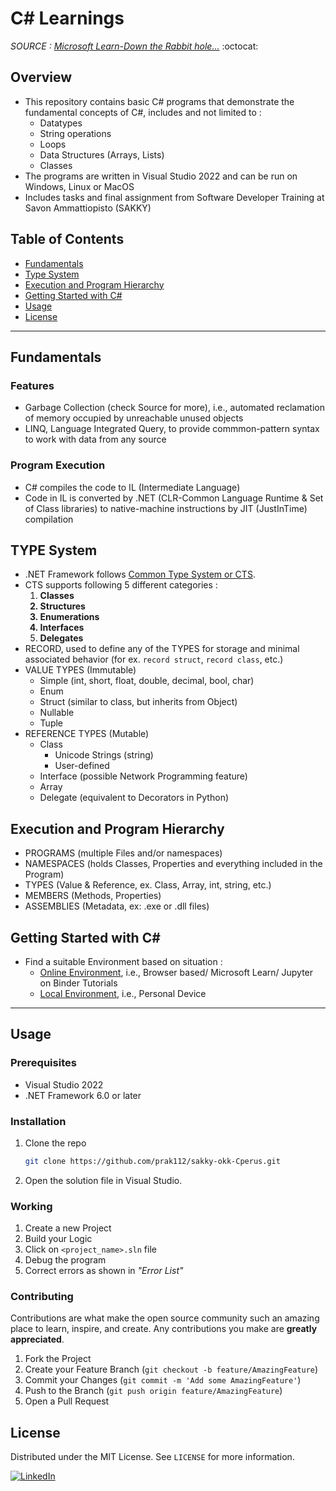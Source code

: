 # C# Learnings
*SOURCE : [Microsoft Learn-Down the Rabbit hole...](https://learn.microsoft.com/en-us/dotnet/csharp/tour-of-csharp/)* :octocat:

## Overview

- This repository contains basic C# programs that demonstrate the fundamental concepts of C#, includes and not limited to :
   - Datatypes
   - String operations
   - Loops
   - Data Structures (Arrays, Lists)
   - Classes
- The programs are written in Visual Studio 2022 and can be run on Windows, Linux or MacOS
- Includes tasks and final assignment from Software Developer Training at Savon Ammattiopisto (SAKKY)

## Table of Contents

- [Fundamentals](#fundamentals)
- [Type System](#type-system)
- [Execution and Program Hierarchy](#execution-and-program-hierarchy)
- [Getting Started with C#](#getting-started-with-c#)
- [Usage](#usage)
- [License](#license)
-------------

## Fundamentals
### Features
 - Garbage Collection (check Source for more), i.e., automated reclamation of memory occupied by unreachable unused objects
 - LINQ, Language Integrated Query, to provide commmon-pattern syntax to work with data from any source

### Program Execution
 - C# compiles the code to IL (Intermediate Language)
 - Code in IL is converted by .NET (CLR-Common Language Runtime & Set of Class libraries) to native-machine instructions by JIT (JustInTime) compilation


## TYPE System
- .NET Framework follows [Common Type System or CTS](https://learn.microsoft.com/en-us/dotnet/standard/base-types/common-type-system).
 - CTS supports following 5 different categories :
    1. <b>Classes
    2. Structures
    3. Enumerations
    4. Interfaces
    5. Delegates</b>
- RECORD, used to define any of the TYPES for storage and minimal associated behavior (for ex. `record struct`, `record class`, etc.)
- VALUE TYPES (Immutable)
    * Simple (int, short, float, double, decimal, bool, char)
    * Enum
    * Struct (similar to class, but inherits from Object)
    * Nullable
    * Tuple
- REFERENCE TYPES (Mutable)
    * Class
        * Unicode Strings (string)
        * User-defined
    * Interface (possible Network Programming feature)
    * Array
    * Delegate (equivalent to Decorators in Python)


## Execution and Program Hierarchy
 - PROGRAMS (multiple Files and/or namespaces)
 - NAMESPACES (holds Classes, Properties and everything included in the Program)
 - TYPES (Value & Reference, ex. Class, Array, int, string, etc.)
 - MEMBERS (Methods, Properties)
 - ASSEMBLIES (Metadata, ex: .exe or .dll files)


## Getting Started with C#
 - Find a suitable Environment based on situation :
    - [Online Environment](https://learn.microsoft.com/en-us/dotnet/csharp/tour-of-csharp/tutorials/), i.e., Browser based/ Microsoft Learn/ Jupyter on Binder Tutorials
    - [Local Environment](https://learn.microsoft.com/en-us/dotnet/csharp/tour-of-csharp/tutorials/local-environment), i.e., Personal Device 


------------

## Usage

### Prerequisites
- Visual Studio 2022
- .NET Framework 6.0 or later


### Installation
1. Clone the repo
   ```sh
   git clone https://github.com/prak112/sakky-okk-Cperus.git
   ```
2. Open the solution file in Visual Studio.

### Working
1. Create a new Project
2. Build your Logic
3. Click on ```<project_name>.sln``` file
4. Debug the program
5. Correct errors as shown in *"Error List"*

### Contributing
Contributions are what make the open source community such an amazing place to learn, inspire, and create. Any contributions you make are **greatly appreciated**.

1. Fork the Project
2. Create your Feature Branch (`git checkout -b feature/AmazingFeature`)
3. Commit your Changes (`git commit -m 'Add some AmazingFeature'`)
4. Push to the Branch (`git push origin feature/AmazingFeature`)
5. Open a Pull Request

## License
Distributed under the MIT License. See `LICENSE` for more information.

[![LinkedIn][linkedin-shield]][linkedin-url]

<!-- MARKDOWN LINKS & IMAGES -->
<!-- https://www.markdownguide.org/basic-syntax/#reference-style-links -->

[!contributors-shield]: https://img.shields.io/github/contributors/othneildrew/Best-README-Template.svg?style=for-the-badge
[contributors-url]: https://github.com/othneildrew/Best-README-Template/graphs/contributors
[forks-shield]: https://img.shields.io/github/forks/othneildrew/Best-README-Template.svg?style=for-the-badge
[forks-url]: https://github.com/othneildrew/Best-README-Template/network/members
[stars-shield]: https://img.shields.io/github/stars/othneildrew/Best-README-Template.svg?style=for-the-badge
[stars-url]: https://github.com/othneildrew/Best-README-Template/stargazers
[issues-shield]: https://img.shields.io/github/issues/othneildrew/Best-README-Template.svg?style=for-the-badge
[issues-url]: https://github.com/othneildrew/Best-README-Template/issues

[license-shield]: https://img.shields.io/github/license/prak112/Best-README-Template.svg?style=for-the-badge
[license-url]: https://choosealicense.com/licenses/mit/
[linkedin-shield]: https://img.shields.io/badge/-LinkedIn-black.svg?style=for-the-badge&logo=linkedin&colorB=555
[linkedin-url]: https://www.linkedin.com/in/prakirth-govardhanam-3a185156/
[product-screenshot]: images/screenshot.png
